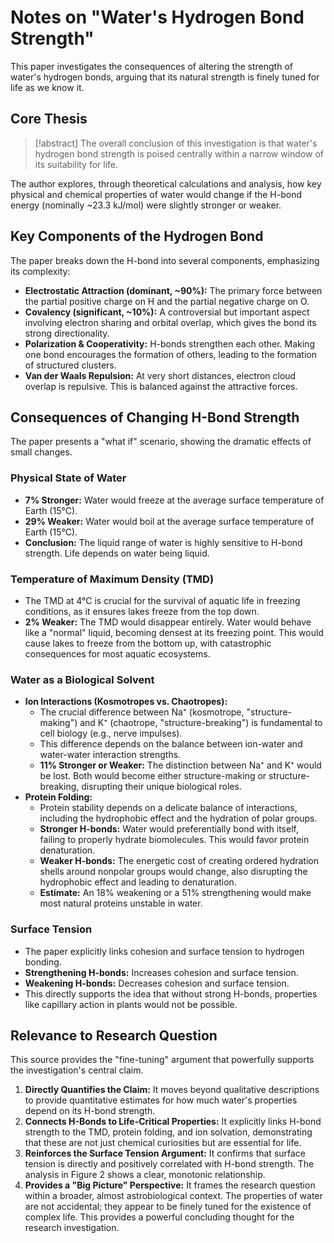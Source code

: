 # Notes on "Water's Hydrogen Bond Strength"

This paper investigates the consequences of altering the strength of water's hydrogen bonds, arguing that its natural strength is finely tuned for life as we know it.

## Core Thesis
> [!abstract]
> The overall conclusion of this investigation is that water's hydrogen bond strength is poised centrally within a narrow window of its suitability for life.

The author explores, through theoretical calculations and analysis, how key physical and chemical properties of water would change if the H-bond energy (nominally ~23.3 kJ/mol) were slightly stronger or weaker.

## Key Components of the Hydrogen Bond
The paper breaks down the H-bond into several components, emphasizing its complexity:
-   **Electrostatic Attraction (dominant, ~90%):** The primary force between the partial positive charge on H and the partial negative charge on O.
-   **Covalency (significant, ~10%):** A controversial but important aspect involving electron sharing and orbital overlap, which gives the bond its strong directionality.
-   **Polarization & Cooperativity:** H-bonds strengthen each other. Making one bond encourages the formation of others, leading to the formation of structured clusters.
-   **Van der Waals Repulsion:** At very short distances, electron cloud overlap is repulsive. This is balanced against the attractive forces.

## Consequences of Changing H-Bond Strength

The paper presents a "what if" scenario, showing the dramatic effects of small changes.

### Physical State of Water
-   **7% Stronger:** Water would freeze at the average surface temperature of Earth (15°C).
-   **29% Weaker:** Water would boil at the average surface temperature of Earth (15°C).
-   **Conclusion:** The liquid range of water is highly sensitive to H-bond strength. Life depends on water being liquid.

### Temperature of Maximum Density (TMD)
-   The TMD at 4°C is crucial for the survival of aquatic life in freezing conditions, as it ensures lakes freeze from the top down.
-   **2% Weaker:** The TMD would disappear entirely. Water would behave like a "normal" liquid, becoming densest at its freezing point. This would cause lakes to freeze from the bottom up, with catastrophic consequences for most aquatic ecosystems.

### Water as a Biological Solvent
-   **Ion Interactions (Kosmotropes vs. Chaotropes):**
    -   The crucial difference between Na⁺ (kosmotrope, "structure-making") and K⁺ (chaotrope, "structure-breaking") is fundamental to cell biology (e.g., nerve impulses).
    -   This difference depends on the balance between ion-water and water-water interaction strengths.
    -   **11% Stronger or Weaker:** The distinction between Na⁺ and K⁺ would be lost. Both would become either structure-making or structure-breaking, disrupting their unique biological roles.
-   **Protein Folding:**
    -   Protein stability depends on a delicate balance of interactions, including the hydrophobic effect and the hydration of polar groups.
    -   **Stronger H-bonds:** Water would preferentially bond with itself, failing to properly hydrate biomolecules. This would favor protein denaturation.
    -   **Weaker H-bonds:** The energetic cost of creating ordered hydration shells around nonpolar groups would change, also disrupting the hydrophobic effect and leading to denaturation.
    -   **Estimate:** An 18% weakening or a 51% strengthening would make most natural proteins unstable in water.

### Surface Tension
-   The paper explicitly links cohesion and surface tension to hydrogen bonding.
-   **Strengthening H-bonds:** Increases cohesion and surface tension.
-   **Weakening H-bonds:** Decreases cohesion and surface tension.
-   This directly supports the idea that without strong H-bonds, properties like capillary action in plants would not be possible.

## Relevance to Research Question

This source provides the "fine-tuning" argument that powerfully supports the investigation's central claim.
1.  **Directly Quantifies the Claim:** It moves beyond qualitative descriptions to provide quantitative estimates for how much water's properties depend on its H-bond strength.
2.  **Connects H-Bonds to Life-Critical Properties:** It explicitly links H-bond strength to the TMD, protein folding, and ion solvation, demonstrating that these are not just chemical curiosities but are essential for life.
3.  **Reinforces the Surface Tension Argument:** It confirms that surface tension is directly and positively correlated with H-bond strength. The analysis in Figure 2 shows a clear, monotonic relationship.
4.  **Provides a "Big Picture" Perspective:** It frames the research question within a broader, almost astrobiological context. The properties of water are not accidental; they appear to be finely tuned for the existence of complex life. This provides a powerful concluding thought for the research investigation.
